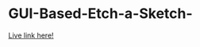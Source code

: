 # GUI-Based-Etch-a-Sketch-

[Live link here!](https://avitej-iyer.github.io/GUI-based-Etch-a-Sketch/)
